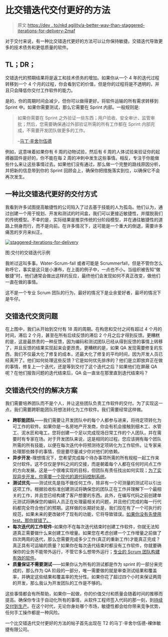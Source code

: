 # 比交错迭代交付更好的方法

> 原文:[https://dev . to/nkd agility/a-better-way-than-staggered-iterations-for-delivery-2maf](https://dev.to/nkdagility/a-better-way-than-staggered-iterations-for-delivery-2maf)

对于交付来说，有一种比交错迭代更好的方法可以让你保持敏捷。交错迭代导致更多的技术债务和更低质量的软件。

## TL；DR；

交错迭代的预期结果将是返工和技术债务的增加。如果你从一个 4 年的迭代过程转移到一个 4 个月的过程，你会看到它的价值，但是你的过程将是不透明的，并且只会降低你交付工作软件的能力。

是的，你的周期时间会减少，但你可以做得更好。将软件运输的所有需求转移到 Sprint 中。如果你需要测试，那么它需要在 Sprint 内部。一般规则是:

> 如果你需要在 Sprint 之外验证一些东西；用户验收、安全审计、监管审批；然后，您需要确保通过外部验证所需的所有工作都在 Sprint 内部完成，不需要开发团队做更多的工作。
> 
> –[马丁·辛舍尔伍德](https://nkdagility.com/company/about-martin-hinshelwood/)

例如，这意味着如果你有 6 周的动物试验，然后有 6 周的人体试验来验证你的起搏器固件是好的，你不能在每 2 周的冲刺中发生这些事情。相反，专注于你能做些什么来让这些事情过去。如果他们没有通过，那么做一个完整的路线原因分析，并把新的信息带到你的 Sprint 回顾会上，确保你把措施落实到位，以确保它不会再次发生。

## [](#a-better-way-than-staggered-iterations-for-delivery)一种比交错迭代更好的交付方式

我看到许多试图提高敏捷性的公司陷入了过去基于技能的人为孤岛。他们认为，通过创建一个用于规划、开发和测试的时间盒，我们可以更接近敏捷性，并摆脱我们的传统模型。不幸的是，实际结果是推崇传统的分阶段模型，并在通往敏捷性的道路上侧身而行，而不是向前。在许多情况下，这可能是一个重大的倒退，需要许多痛苦的岁月来纠正。

[![staggered-iterations-for-delivery](../Images/b1784a67d45b1648f23219ca6d7e15b4.png "staggered-iterations-for-delivery")](https://res.cloudinary.com/practicaldev/image/fetch/s--t1J-BnbE--/c_limit%2Cf_auto%2Cfl_progressive%2Cq_auto%2Cw_880/http://nakedalmweb.wpengine.com/files/2013/07/staggered-iterations-for-delivery.png) 

图:交付的交错迭代示例

我听过这叫多事。Water-Scrum-fall 或者可能是 Scrummerfall，但是不管你怎么称呼它，事实是这只是小瀑布，在上面的例子中，一点也不小。当组织被告知“做敏捷”时，他们通常会做出这样的反应，最终他们会发现如何不真正改变，做他们一直在做的事情。

这不是一个专业 Scrum 团队的行为，最好的情况下是业余爱好者，最坏的情况下是牛仔。

## [](#the-problem-with-staggered-iterations-for-delivery)交错迭代交货问题

在上图中，我们从开始到交付有 18 周的周期。在构思和交付之间有超过 4 个月的时间，滞后 2 个月，甚至在所有后续反馈的滞后 2 个月之后才得到反馈。更糟糕的是，这是最昂贵的一种反馈，因为编码和测试团队已经从得到反馈的事情上转移了，并且反馈的结果实现起来会更昂贵。更糟糕的是，如果 QA 发现需要修复的东西，我们不仅最大化了修复的成本，还最大化了修复的平均时间，因为开发人员已经离开了。他们如何处理这些反馈？它是如何优先排序的？他们是立即放弃正在做的事情，修复上一个迭代，还是等到交付了这个迭代之后？如果他们在屏蔽 QA 呢？在他们报告问题的迭代结束后，QA 会一直坐在那里直到迭代结束吗？

## [](#the-solutions-to-staggered-iterations-for-delivery)交错迭代交付的解决方案

我们需要培养团队而不是个人，并让这些团队负责工作软件的交付。为了实现这一点，我们需要跨职能团队将想法转化为工作软件。我们需要经常这样做。

*   **跨职能团队**——我们需要让开发团队中的每个人都参与进来，将待定项转化为可工作的软件。如果你是一名房地产开发商，你会有机会接触到细木工、水管工、泥水匠和电工。您将创建一个足以完成现场日常工作的个人团队，并在需要时有专家在场。对于开发团队来说，这是相同的过程。您应该拥有每个团队所需的所有技能，以便在每次迭代中将预测待定项转化为工作软件。让专家来处理那些棘手的事情，但是要尽量减少你对他们的依赖。
*   **异步开发**–理想情况下，您希望完成每个待办事项所需的所有规程一起工作来交付软件。这不仅仅是学科之间的交接，而是朝着每个人都在任何时间点工作的方向发展。这是一个很难实现的目标，但团队有责任找出如何实现；[为了实现异步开发，你需要一个现代的源代码控制系统](https://dev.to/mrhinsh/getting-started-with-a-modern-source-control-system-and-devops-13og-temp-slug-4418693)。
*   **测试优先**——测试优先是指不做任何工作，除非有一个可测量的测试可以引出这项工作。根据验收标准创建测试将确保您的团队正在工作并理解下一个最相关的工作，并且您已经构建了客户想要的东西。此外，在编写代码之前创建单元测试将确保您的编码人员正在处理最相关的问题，并且他们完成的每一行代码都完全符合他们的预期。这样做的长期好处是，我们现在有了一个可执行的规范，如果未来的更改破坏了现有的功能，它将导致错误。[如果你没有先使用 test，那你就错了。](https://dev.to/mrhinsh/you-are-doing-it-wrong-if-you-are-not-using-test-first-4pc8-temp-slug-8256556)
*   **每次迭代的工作软件**–如果你不在每次迭代结束时创建工作软件，你就无法知道真正需要做什么来创建工作增量。如果您在考虑创建一个工作增量之前做了四次两周的迭代，那么您需要完成多少工作(真正的重新工作)才能真正完成？真正具有可运输的质量？如果你在每次迭代结束时都没有工作软件，你就要确保你的业务不能带外运行，不管它多么想带外运行；[专业的 Scrum 团队构建有效的软件](https://dev.to/mrhinsh/professional-scrum-teams-build-software-that-works-4aie-temp-slug-8239734)。
*   **质量保证不需要测试**——如果你认为所有的测试都是作为 sprint 的一部分来完成的，那么作为 QA 阶段的一部分，唯一需要做的就是审查测试结果和覆盖率，并确定这些结果和覆盖率的充分性。如果你花了超过四个小时来保证两周的开发，那么我认为开发团队的工作是不够的。

这些事情都会有所帮助，如果你一起做，你的价值交付和质量会随着时间的推移而提高。确保你专注于自动化所有的事情，从软件工程师签入代码的那一刻，到[持续交付到生产](https://nkdagility.com/continuous-deliver-sprint/)。在这个时代，无论你身处哪个市场，敏捷性都会给你带来竞争优势，任何手工操作都是一种风险。

一个比交错迭代交付更好的方法的帖子首先出现在 T2 的马丁·辛舍尔伍德-裸体敏捷有限公司。